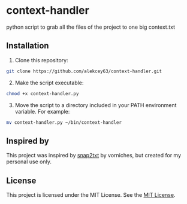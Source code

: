 
# context-handler
python script to grab all the files of the project to one big context.txt



## Installation

1. Clone this repository:

```bash
git clone https://github.com/alekcey63/context-handler.git
```

2. Make the script executable: 

```bash
chmod +x context-handler.py
```

3. Move the script to a directory included in your PATH environment variable. For example:

```bash
mv context-handler.py ~/bin/context-handler
```


## Inspired by

This project was inspired by [snap2txt](https://github.com/vorniches/snap2txt) by vorniches, but created for my personal use only.


## License

This project is licensed under the MIT License. See the [MIT License](./LICENSE).
